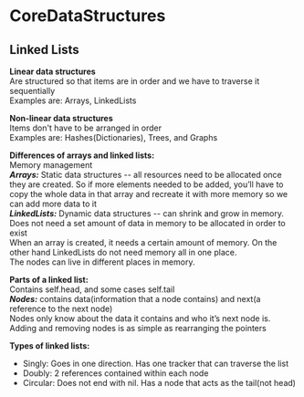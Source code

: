 # CoreDataStructures

## Linked Lists

**Linear data structures**  
Are structured so that items are in order and we have to traverse it sequentially  
Examples are: Arrays, LinkedLists  

**Non-linear data structures**  
Items don't have to be arranged in order  
Examples are: Hashes(Dictionaries), Trees, and Graphs  

   
**Differences of arrays and linked lists:**  
Memory management  
***Arrays:*** Static data structures -- all resources need to be allocated once they are created.
So if more elements needed to be added, you’ll have to copy the whole data in that array and recreate it with
more memory so we can add more data to it   
***LinkedLists:*** Dynamic data structures -- can shrink and grow in memory. Does not need a set amount of data in memory
to be allocated in order to exist  
When an array is created, it needs a certain amount of memory. On the other hand LinkedLists do not need memory all
in one place.  
The nodes can live in different places in memory.  

**Parts of a linked list:**  
Contains self.head, and some cases self.tail  
***Nodes:*** contains data(information that a node contains) and next(a reference to the next node)  
Nodes only know about the data it contains and who it’s next node is.  
Adding and removing nodes is as simple as rearranging the pointers  

**Types of linked lists:**  
 - Singly: Goes in one direction. Has one tracker that can traverse the list  
 - Doubly: 2 references contained within each node  
 - Circular: Does not end with nil. Has a node that acts as the tail(not head)  
